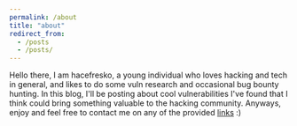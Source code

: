 ```yaml
---
permalink: /about
title: "about"
redirect_from: 
  - /posts
  - /posts/
---
```


Hello there, I am hacefresko, a young individual who loves hacking and tech in general, and likes to do some vuln research and occasional bug bounty hunting. In this blog, I'll be posting about cool vulnerabilities I've found that I think could bring something valuable to the hacking community. Anyways, enjoy and feel free to contact me on any of the provided [links](/links) :)
